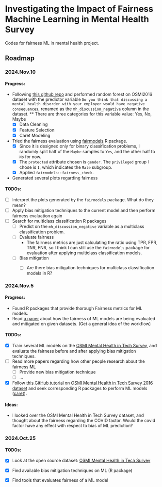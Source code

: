 # Investigating the Impact of Fairness Machine Learning in Mental Health Survey
Codes for fairness ML in mental health project.

## Roadmap
### 2024.Nov.10
#### Progress:
* Following [this github repo](https://github.com/emiburns/mental-health-in-tech-project) and performed random forest on OSMI2016 dataset with the predictor variable `Do you think that discussing a mental health disorder with your employer would have negative consequences`, renamed as the `mh_discussion_negative` column in the dataset.
** There are three categories for this variable value: Yes, No, Maybe
  - [x] Data Cleaning
  - [x] Feature Selection
  - [x] Caret Modeling
* Tried the fairness evaluation using [fairmodels](https://cran.r-project.org/web/packages/fairmodels/index.html) R package. 
  - [x] Since it is designed only for binary classification problems, I randomly split half of the `Maybe` samples to `Yes`, and the other half to `No` for now.
  - [x] The `protected` attribute chosen is `gender`. The `privileged` group I chose is `1`, which indicates the `Male` subgroup. 
  - [x] Applied `fairmodels::fairness_check`.
* Generated several plots regarding fairness

#### TODOs:
- [ ] Interpret the plots generated by the `fairmodels` package. What do they mean?
- [ ] Apply bias mitigation techniques to the current model and then perform fairness evaluation again
- [ ] Search for multiclass classification R packages
  - [ ] Predict on the `mh_discussion_negative` variable as a multiclass classification problem.
  - [ ] Evaluate fairness
    - The fairness metrics are just calculating the ratio using TPR, FPR, TNR, FNR, so I think I can still use the `fairmodels` package for evaluation after applying multiclass classification models.
  - [ ] Bias mitigation
    - [ ] Are there bias mitigation techniques for multiclass classification models in R?


### 2024.Nov.5
#### Progress:
* Found R packages that provide thorough Fairness metrics for ML models.
* Read [a paper](https://www.nature.com/articles/s41598-024-58427-7) about how the fairness of ML models are being evaluated and mitigated on given datasets. (Get a general idea of the workflow)

#### TODOs:
- [x] Train several ML models on the [OSMI Mental Health in Tech Survey](https://can01.safelinks.protection.outlook.com/?url=https%3A%2F%2Fosmihelp.org%2Fresearch.html&data=05%7C02%7Cshengyue.zhang%40mail.utoronto.ca%7C63ee11d3f89c4e59dcc408dcf2f586b5%7C78aac2262f034b4d9037b46d56c55210%7C0%7C0%7C638652383542602749%7CUnknown%7CTWFpbGZsb3d8eyJWIjoiMC4wLjAwMDAiLCJQIjoiV2luMzIiLCJBTiI6Ik1haWwiLCJXVCI6Mn0%3D%7C0%7C%7C%7C&sdata=BwIVIM%2BeTmuQFw50H0Rh6WQ2f4GnEE9WYYMm5MdBJ3g%3D&reserved=0), and evaluate the fairness before and after applying bias mitigation techniques.
- [ ] Read more papers regarding how other people research about the fairness ML
  - [ ] Provide new bias mitigation technique
  - [ ] …
- [x] Follow [this GitHub tutorial](https://github.com/emiburns/mental-health-in-tech-project?tab=readme-ov-file) on [OSMI Mental Health in Tech Survey 2016 dataset](https://osmihelp.org/research.html) and seek corresponding R packages to perform ML models ([caret](https://cran.r-project.org/web/packages/caret/index.html)).

#### Ideas:
* I looked over the  OSMI Mental Health in Tech Survey dataset, and thought about the fairness regarding the COVID factor. Would the covid factor have any effect with respect to bias of ML prediction?


### 2024.Oct.25
#### TODOs:
- [x] Look at the open source dataset: [OSMI Mental Health in Tech Survey](https://can01.safelinks.protection.outlook.com/?url=https%3A%2F%2Fosmihelp.org%2Fresearch.html&data=05%7C02%7Cshengyue.zhang%40mail.utoronto.ca%7C63ee11d3f89c4e59dcc408dcf2f586b5%7C78aac2262f034b4d9037b46d56c55210%7C0%7C0%7C638652383542602749%7CUnknown%7CTWFpbGZsb3d8eyJWIjoiMC4wLjAwMDAiLCJQIjoiV2luMzIiLCJBTiI6Ik1haWwiLCJXVCI6Mn0%3D%7C0%7C%7C%7C&sdata=BwIVIM%2BeTmuQFw50H0Rh6WQ2f4GnEE9WYYMm5MdBJ3g%3D&reserved=0)
- [x] Find available bias mitigation techniques on ML (R package)
- [x] Find tools that evaluates fairness of a ML model





